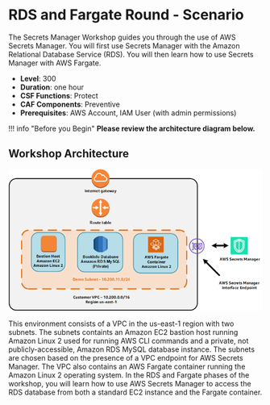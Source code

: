 # RDS and Fargate Round - Scenario

The Secrets Manager Workshop guides you through the use of AWS Secrets Manager.  You will first use Secrets Manager with the Amazon Relational Database Service (RDS).  You will then learn how to use Secrets Manager with AWS Fargate.

* **Level**: 300
* **Duration**: one hour
* **CSF Functions**: Protect
* **CAF Components**: Preventive
* **Prerequisites**: AWS Account, IAM User (with admin permissions)

!!! info "Before you Begin"
    __Please review the architecture diagram below.__

## Workshop Architecture

![Workshop Architecture](images/RDSFargateArch.png)

This environment consists of a VPC in the us-east-1 region with two subnets.  The subnets containts an Amazon EC2 bastion host running Amazon Linux 2 used for running AWS CLI commands and a private, not publicly-accessible, Amazon RDS MySQL database instance.  The subnets are chosen based on the presence of a VPC endpoint for AWS Secrets Manager.  The VPC also contains an AWS Fargate container running the Amazon Linux 2 operating system.  In the RDS and Fargate phases of the workshop, you will learn how to use AWS Secrets Manager to access the RDS database from both a standard EC2 instance and the Fargate container.
